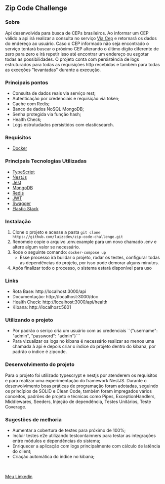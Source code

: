 ## Zip Code Challenge

### Sobre
Api desenvolvida para busca de CEPs brasileiros. Ao informar um CEP válido a api irá realizar a consulta no serviço [Via Cep](https://viacep.com.br/) e retornará os dados do endereço ao usuário. Caso o CEP informado não seja encontrado o serviço tentará buscar o próximo CEP alterando o último dígito diferente de zero para zero e irá repetir isso até encontrar um endereço ou esgotar todas as possibilidades.
O projeto conta com persistência de logs estruturados para todas as requisições http recebidas e também para todas as exceções "levantadas" durante a execução.

### Principais pontos
- Consulta de dados reais via serviço rest;
- Autenticação por credenciais e requisição via token;
- Cache com Redis;
- Banco de dados NoSQL MongoDB;
- Senha protegida via função hash;
- Health Check;
- Logs estrutudados persistidos com elasticsearch.

### Requisitos
 - [Docker](https://docs.docker.com/)

### Principais Tecnologias Utilizadas
 - [TypeScript](https://www.typescriptlang.org/)
 - [NestJs](https://nestjs.com/)
 - [Jest](https://junit.org/junit5/)
 - [MongoDB](https://www.mongodb.com/)
 - [Redis](https://redis.io/)
 - [JWT](https://jwt.io/)
 - [Swagger](https://swagger.io/)
 - [Elastic Stack](https://www.elastic.co/pt/elastic-stack)

### Instalação
  1) Clone o projeto e acesse a pasta ```git clone https://github.com/luizcdev/zip-code-challenge.git```
  2) Renomeie copie o arquivo .env.example para um novo chamado .env e altere algum valor se necessário.
  2) Rode o seguinte comando: ```docker-compose up```
     - Esse processo irá buildar o projeto, rodar os testes, configurar todas as dependências do projeto, por isso pode demorar alguns minutos.
  3) Após finalizar todo o processo, o sistema estará disponível para uso
  
### Links
  - Rota Base: http://localhost:3000/api
  - Documentação: http://localhost:3000/doc
  - Health Check: http://localhost:3000/api/health
  - Kibana: http://localhost:5601

### Utilizando o projeto
- Por padrão o seriço cria um usuário com as credenciais ``{"username": "admin", "password": "admin"}```
- Para vizualizar os logs no kibana é necessário realizar ao menos uma chamada à api e depois criar o índice do projeto dentro do kibana, por padrão o índice é zipcode.

### Desenvolvimento do projeto
Para o projeto foi utilizado typescrypt e nestjs por atenderem os requisitos e para realizar uma experimentação do framework NestJS. 
Durante o desenvolvimento boas práticas de programação foram adotadas, seguindo os princípios de SOLID e Clean Code, também foram impregados vários conceitos, padrões de projeto e técnicas como Pipes, ExceptionHandlers, Middlewares, Seeders, Injeção de dependência, Testes Unitários, Teste Coverage.

### Sugestões de melhoria
- Aumentar a cobertura de testes para próximo de 100%;
- Incluir testes e2e utilizando testcontainners para testar as integrações entre módulos e dependências do sistema;
- Enriquecer a aplicação com logs principalmente com cálculo de latência do client;
- Criação automática do índice no kibana;

</br></br>
[Meu Linkedin](https://www.linkedin.com/in/luizclaudiojau/)
